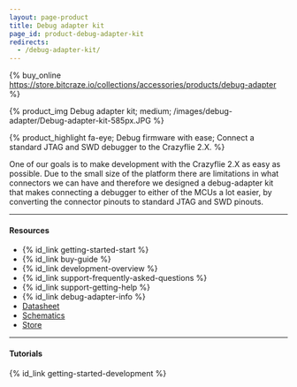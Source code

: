 ```yaml
---
layout: page-product
title: Debug adapter kit
page_id: product-debug-adapter-kit
redirects:
  - /debug-adapter-kit/
---
```


{% buy_online https://store.bitcraze.io/collections/accessories/products/debug-adapter %}

{% product_img Debug adapter kit; medium;
/images/debug-adapter/Debug-adapter-kit-585px.JPG
%}

{% product_highlight
fa-eye;
Debug firmware with ease;
Connect a standard JTAG and SWD debugger to the Crazyflie 2.X.
%}

One of our goals is to make development with the Crazyflie 2.X as easy
as possible. Due to the small size of the platform there are limitations
in what connectors we can have and therefore we designed a debug-adapter
kit that makes connecting a debugger to either of the MCUs a lot
easier, by converting the connector pinouts to standard JTAG and SWD
pinouts.

---

#### Resources

- {% id_link getting-started-start %}
- {% id_link buy-guide %}
- {% id_link development-overview %}
- {% id_link support-frequently-asked-questions %}
- {% id_link support-getting-help %}
- {% id_link debug-adapter-info %}
- [Datasheet](/documentation/hardware/debug_adapter/debug_adapter-datasheet.pdf)
- [Schematics](/documentation/hardware/debug_adapter/debug-adapter_revc.pdf)
- [Store](https://store.bitcraze.io/products/debug-adapter)

---

#### Tutorials

{% id_link getting-started-development %}
